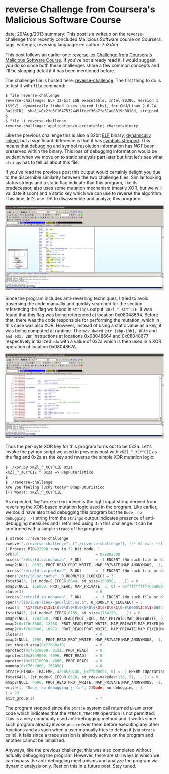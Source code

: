 reverse Challenge from Coursera's Malicious Software Course
===========================================================
date: 29/Aug/2013
summary: This post is a writeup on the reverse-challenge from recently concluded Malicious Software course on Coursera.
tags: writeups, reversing
language: en
author: 7h3rAm

This post follows an earlier one: [reverse-ex Challenge from Coursera's Malicious Software Course](https://7h3ram.github.io/posts/20130824_malsoftware-reverse-ex.html). If you've not already read it, I would suggest you do so since both these challenges share a few common concepts and I'll be skipping detail if it has been mentioned before.

The challenge file is hosted here: [reverse-challenge](/static/files/reverse-challenge). The first thing to do is to test it with `file` command:

```console
$ file reverse-challenge
reverse-challenge: ELF 32-bit LSB executable, Intel 80386, version 1 (SYSV), dynamically linked (uses shared libs), for GNU/Linux 2.6.24, BuildID[  sha1]=0x2fe5f1647532449ffeef36a7fa31ae8319c8818d, stripped
$
$ file -i reverse-challenge
reverse-challenge: application/x-executable; charset=binary
```

Like the previous challenge this is also a 32bit [ELF](http://en.wikipedia.org/wiki/Executable_and_Linkable_Format) binary, [dynamically linked](http://stackoverflow.com/questions/1993390/static-linking-vs-dynamic-linking), but a significant difference is that it has [symbols stripped](http://unix.stackexchange.com/questions/2969/what-are-stripped-and-not-stripped-executables-in-unix). This means that debugging and symbol resolution information has *NOT* been preserved within the binary. This loss of debugging information would be evident when we move on to static analysis part later but first let's see what `strings` has to tell us about this file:

If you've read the previous post this output would certainly delight you due to the discernible similarity between the two challenge files. Similar looking status strings and a static flag indicate that this program, like its predecessor, also uses some mutation mechanism (mostly XOR, but we will validate it soon) and a static key which we can use to reverse the algorithm. This time, let's use IDA to disassemble and analyze this program:

![image](/static/files/ida-start.png)

Since the program includes anti-reversing techniques, I tried to avoid traversing the code manually and quickly searched for the section referencing the flag we found in `strings` output: `xKZl_^_XCY^CIE`. It was found that this flag was being referenced at location 0x08048694. Before that, there was the code responsible for performing the mutation, which in this case was also XOR. However, instead of using a static value as a key, it was being computed at runtime. The `mov dword ptr [ebp-10h], 0FAh` and `and edx, 2Bh` instructions at locations 0x08048664 and 0x08048677 respectively initialized `edx` with a value of 0x2a which is then used in a XOR operation at location 0x0804867A.

![image](/static/files/ida-checkkey.png)

Thus the per-byte XOR key for this program turns out to be 0x2a. Let's invoke the python script we used in previous post with `xKZl_^_XCY^CIE` as the flag and 0x2a as the key and reverse the simple XOR mutation logic:

```console
$ ./xor.py xKZl_^_XCY^CIE 0x2a
xKZl_^_XCY^CIE ^ 0x2a => RapFuturistico
$
$ ./reverse-challenge
Are you feeling lucky today? BRapFuturistico
[+] WooT!: xKZl_^_XCY^CIE
```

As expected, `RapFuturistico` indeed is the right input string derived from reversing the XOR-based mutation logic used in the program. Like earlier, we could have also tried debugging this program but the `Dude, no debugging ;-)` string from the `strings` output indicates presence of anti-debugging measures and I refrained using it in this challenge. It can be confirmed with a simple `strace` of the program:

```c
$ strace ./reverse-challenge
execve("./reverse-challenge", ["./reverse-challenge"], [/* 63 vars */]) = 0
[ Process PID=22998 runs in 32 bit mode. ]
brk(0)                                  = 0x9882000
access("/etc/ld.so.nohwcap", F_OK)      = -1 ENOENT (No such file or directory)
mmap2(NULL, 8192, PROT_READ|PROT_WRITE, MAP_PRIVATE|MAP_ANONYMOUS, -1, 0) = 0xfffffffff76f5000
access("/etc/ld.so.preload", R_OK)      = -1 ENOENT (No such file or directory)
open("/etc/ld.so.cache", O_RDONLY|O_CLOEXEC) = 3
fstat64(3, {st_mode=S_IFREG|0644, st_size=156058, ...}) = 0
mmap2(NULL, 156058, PROT_READ, MAP_PRIVATE, 3, 0) = 0xfffffffff76ce000
close(3)                                = 0
access("/etc/ld.so.nohwcap", F_OK)      = -1 ENOENT (No such file or directory)
open("/lib/i386-linux-gnu/libc.so.6", O_RDONLY|O_CLOEXEC) = 3
read(3, "\177ELF\1\1\1\0\0\0\0\0\0\0\0\0\3\0\3\0\1\0\0\0000\226\1\0004\0\0\0"..., 512) = 512
fstat64(3, {st_mode=S_IFREG|0755, st_size=1734120, ...}) = 0
mmap2(NULL, 1743580, PROT_READ|PROT_EXEC, MAP_PRIVATE|MAP_DENYWRITE, 3, 0) = 0xfffffffff7524000
mmap2(0xf76c8000, 12288, PROT_READ|PROT_WRITE, MAP_PRIVATE|MAP_FIXED|MAP_DENYWRITE, 3, 0x1a4) = 0xfffffffff76c8000
mmap2(0xf76cb000, 10972, PROT_READ|PROT_WRITE, MAP_PRIVATE|MAP_FIXED|MAP_ANONYMOUS, -1, 0) = 0xfffffffff76cb000
close(3)                                = 0
mmap2(NULL, 4096, PROT_READ|PROT_WRITE, MAP_PRIVATE|MAP_ANONYMOUS, -1, 0) = 0xfffffffff7523000
set_thread_area(0xffbd0af0)             = 0
mprotect(0xf76c8000, 8192, PROT_READ)   = 0
mprotect(0x8049000, 4096, PROT_READ)    = 0
mprotect(0xf7718000, 4096, PROT_READ)   = 0
munmap(0xf76ce000, 156058)              = 0
ptrace(PTRACE_TRACEME, 4290579748, 0xffbd0cb4, 0) = -1 EPERM (Operation not permitted)
fstat64(1, {st_mode=S_IFCHR|0620, st_rdev=makedev(136, 5), ...}) = 0
mmap2(NULL, 4096, PROT_READ|PROT_WRITE, MAP_PRIVATE|MAP_ANONYMOUS, -1, 0) = 0xfffffffff76f4000
write(1, "Dude, no debugging ;-)\n", 23Dude, no debugging ;-)
) = 23
exit_group(1)                           = ?
```

The program stopped since the `ptrace` system call returned `EPERM` error code which indicates that the `PTRACE_TRACEME` operation is not permitted. This is a very commonly used anti-debugging method and it works since such program already invoke `ptrace` over them before executing any other functions and as such when a user manually tries to debug it (via `ptrace` calls), it fails since a trace session is already active on the program and another cannot be initialized.

Anyways, like the previous challenge, this was also completed without actually debugging the program. However, there are still ways in which we can bypass the anti-debugging mechanisms and analyze the program via dynamic analysis only. Rest on this in a future post. Stay tuned.
